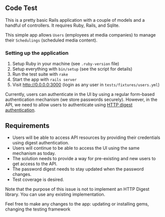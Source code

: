 ## Code Test

This is a pretty basic Rails application with a couple of models and a handful of controllers. It requires Ruby, Rails, and Sqlite.

This simple app allows `Users` (employees at media companies) to manage their `Schedulings` (scheduled media content).

### Setting up the application

1. Setup Ruby in your machine (see `.ruby-version` file)
2. Setup everything with `bin/setup` (see the script for details)
3. Run the test suite with `rake`
4. Start the app with `rails server`
5. Visit http://0.0.0.0:3000 (login as any user in `tests/fixtures/users.yml`)


Currently, users can authenticate in the UI by using a regular form-based authentication mechanism (we store passwords securely). However, in the API, we need to allow users to authenticate using [HTTP digest authentication](https://en.wikipedia.org/wiki/Digest_access_authentication).

## Requirements

* Users will be able to access API resources by providing their credentials using digest authentication.
* Users will continue to be able to access the UI using the same mechanism as today.
* The solution needs to provide a way for pre-existing and new users to get access to the API.
* The password digest needs to stay updated when the password changes.
* Test coverage is desired.

Note that the purpose of this issue is not to implement an HTTP Digest library. You can use any existing implementation.

Feel free to make any changes to the app: updating or installing gems, changing the testing framework